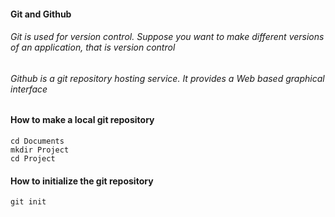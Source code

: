#### Git and Github

###### Git is used for version control. Suppose you want to make different versions of an application, that is version control

###### Github is a git repository hosting service. It provides a Web based graphical interface

#### How to make a local git repository 
````
cd Documents
mkdir Project 
cd Project 
````
#### How to initialize the git repository
````
git init 
````

